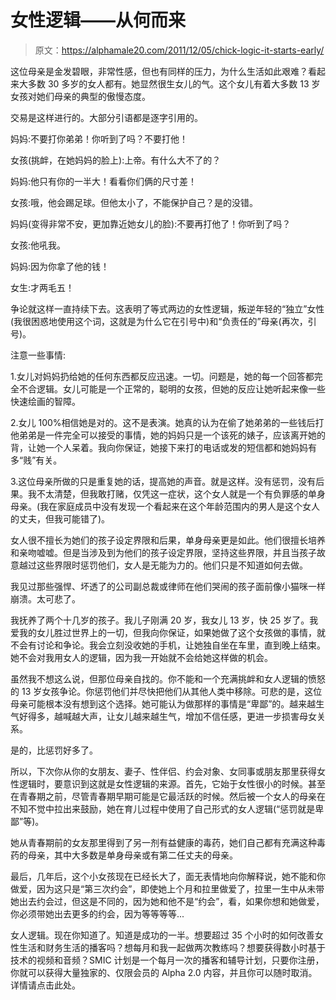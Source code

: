 # 女性逻辑——从何而来

> 原文：<https://alphamale20.com/2011/12/05/chick-logic-it-starts-early/>

这位母亲是金发碧眼，非常性感，但也有同样的压力，为什么生活如此艰难？看起来大多数 30 多岁的女人都有。她显然很生女儿的气。这个女儿有着大多数 13 岁女孩对她们母亲的典型的傲慢态度。

交易是这样进行的。大部分引语都是逐字引用的。

妈妈:不要打你弟弟！你听到了吗？不要打他！

女孩(挑衅，在她妈妈的脸上):上帝。有什么大不了的？

妈妈:他只有你的一半大！看看你们俩的尺寸差！

女孩:哦，他会踢足球。但他太小了，不能保护自己？是的没错。

妈妈(变得非常不安，更加靠近她女儿的脸):不要再打他了！你听到了吗？

女孩:他吼我。

妈妈:因为你拿了他的钱！

女生:才两毛五！

争论就这样一直持续下去。这表明了等式两边的女性逻辑，叛逆年轻的“独立”女性(我很困惑地使用这个词，这就是为什么它在引号中)和“负责任的”母亲(再次，引号)。

注意一些事情:

1.女儿对妈妈扔给她的任何东西都反应迅速。一切。问题是，她的每一个回答都完全不合逻辑。女儿可能是一个正常的，聪明的女孩，但她的反应让她听起来像一些快速绘画的智障。

2.女儿 100%相信她是对的。这不是表演。她真的认为在偷了她弟弟的一些钱后打他弟弟是一件完全可以接受的事情，她的妈妈只是一个该死的婊子，应该离开她的背，让她一个人呆着。我向你保证，她接下来打的电话或发的短信都和她妈妈有多“贱”有关。

3.这位母亲所做的只是重复她的话，提高她的声音。就是这样。没有惩罚，没有后果。我不太清楚，但我敢打赌，仅凭这一症状，这个女人就是一个有负罪感的单身母亲。(我在家庭成员中没有发现一个看起来在这个年龄范围内的男人是这个女人的丈夫，但我可能错了)。

女人很不擅长为她们的孩子设定界限和后果，单身母亲更是如此。他们很擅长培养和亲吻嘘嘘。但是当涉及到为他们的孩子设定界限，坚持这些界限，并且当孩子故意越过这些界限时惩罚他们，女人是无能为力的。他们只是不知道如何去做。

我见过那些强悍、坏透了的公司副总裁或律师在他们哭闹的孩子面前像小猫咪一样崩溃。太可悲了。

我抚养了两个十几岁的孩子。我儿子刚满 20 岁，我女儿 13 岁，快 25 岁了。我爱我的女儿胜过世界上的一切，但我向你保证，如果她做了这个女孩做的事情，就不会有讨论和争论。我会立刻没收她的手机，让她独自坐在车里，直到晚上结束。她不会对我用女人的逻辑，因为我一开始就不会给她这样做的机会。

虽然我不想这么说，但那位母亲自找的。你不能和一个充满挑衅和女人逻辑的愤怒的 13 岁女孩争论。你惩罚他们并尽快把他们从其他人类中移除。可悲的是，这位母亲可能根本没有想到这个选择。她可能认为做那样的事情是“卑鄙”的。越来越生气好得多，越喊越大声，让女儿越来越生气，增加不信任感，更进一步损害母女关系。

是的，比惩罚好多了。

所以，下次你从你的女朋友、妻子、性伴侣、约会对象、女同事或朋友那里获得女性逻辑时，要意识到这就是女性逻辑的来源。首先，它始于女性很小的时候。甚至在青春期之前，尽管青春期早期可能是它最活跃的时候。然后被一个女人的母亲在不知不觉中拉出来鼓励，她在育儿过程中使用了自己形式的女人逻辑(“惩罚就是卑鄙”等)。

她从青春期前的女友那里得到了另一剂有益健康的毒药，她们自己都有充满这种毒药的母亲，其中大多数是单身母亲或有第二任丈夫的母亲。

最后，几年后，这个小女孩现在已经长大了，面无表情地向你解释说，她不能和你做爱，因为这只是“第三次约会”，即使她上个月和拉里做爱了，拉里一生中从未带她出去约会过，但这是不同的，因为她和他不是“约会”，看，如果你想和她做爱，你必须带她出去更多的约会，因为等等等等...

女人逻辑。现在你知道了。知道是成功的一半。想要超过 35 个小时的如何改善女性生活和财务生活的播客吗？想每月和我一起做两次教练吗？想要获得数小时基于技术的视频和音频？SMIC 计划是一个每月一次的播客和辅导计划，只要你注册，你就可以获得大量独家的、仅限会员的 Alpha 2.0 内容，并且你可以随时取消。详情请点击此处。